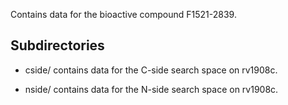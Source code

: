 Contains data for the bioactive compound F1521-2839.

## Subdirectories

- cside/ contains data for the C-side search space on rv1908c.

- nside/ contains data for the N-side search space on rv1908c.

